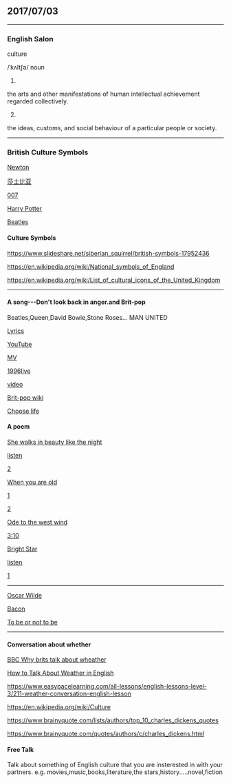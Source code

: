 ## 2017/07/03
-------------------------
### English Salon

culture

/ˈkʌltʃə/
noun

1. 
the arts and other manifestations of human intellectual achievement regarded collectively.

2. 
the ideas, customs, and social behaviour of a particular people or society.


---------------------------
### British Culture Symbols

[Newton](https://www.google.com.sg/imgres?imgurl=http%3A%2F%2Fupload.wikimedia.org%2Fwikipedia%2Fcommons%2F5%2F50%2FSir_Isaac_Newton_by_Sir_Godfrey_Kneller%252C_Bt.jpg&imgrefurl=http%3A%2F%2Fwww.wikiwand.com%2Fpl%2FIsaac_Newton&docid=NQ4V7kEaNPlUAM&tbnid=7mFIA3gzh0pYGM%3A&vet=10ahUKEwj97Pq-yO7UAhXKwbwKHWT1BNQQMwguKAMwAw..i&w=2400&h=2912&bih=712&biw=1455&q=isaac%20newton&ved=0ahUKEwj97Pq-yO7UAhXKwbwKHWT1BNQQMwguKAMwAw&iact=mrc&uact=8#h=2912&imgdii=7mFIA3gzh0pYGM:&vet=10ahUKEwj97Pq-yO7UAhXKwbwKHWT1BNQQMwguKAMwAw..i&w=2400&spf=1499134994446)

[莎士比亚](https://www.google.com.sg/imgres?imgurl=https%3A%2F%2Fcdn-news.readmoo.com%2Fwp-content%2Fuploads%2F2016%2F02%2Ffocus3.jpg&imgrefurl=https%3A%2F%2Fnews.readmoo.com%2F2016%2F02%2F01%2Fmysteries-about-shakespeare%2F&docid=sAQVeEbfm6Z5BM&tbnid=vCuRFyoopamjvM%3A&vet=10ahUKEwjzm-Snye7UAhVDO7wKHfk0BYUQMwgvKAQwBA..i&w=1024&h=552&bih=712&biw=1455&q=%E8%8E%8E%E5%A3%AB%E6%AF%94%E4%BA%9A&ved=0ahUKEwjzm-Snye7UAhVDO7wKHfk0BYUQMwgvKAQwBA&iact=mrc&uact=8)

[007](https://www.google.com.sg/imgres?imgurl=http%3A%2F%2Fwww.007.com%2Fwp-content%2Fuploads%2F2016%2F10%2FCAROUSEL.png&imgrefurl=http%3A%2F%2Fwww.007.com%2Fglobal-james-bond-day-2016%2F&docid=TdKmjokB2164AM&tbnid=IkMi9djbYHK5HM%3A&vet=10ahUKEwjyxr_Rye7UAhUMebwKHVz5DlcQMwgsKAgwCA..i&w=715&h=425&bih=712&biw=1455&q=007&ved=0ahUKEwjyxr_Rye7UAhUMebwKHVz5DlcQMwgsKAgwCA&iact=mrc&uact=8)

[Harry Potter](https://www.google.com.sg/imgres?imgurl=https%3A%2F%2Fvignette3.wikia.nocookie.net%2Fharrypotter%2Fimages%2F9%2F9d%2FHarry-Potter-Wizarding-World-Weekly.jpg%2Frevision%2Flatest%2Fscale-to-width-down%2F670%3Fcb%3D20160914202759&imgrefurl=http%3A%2F%2Fharrypotter.wikia.com%2F&docid=-gdeEf0JgnDabM&tbnid=tWqNhsd-F1TpxM%3A&vet=10ahUKEwjnjcH7ye7UAhXJfbwKHSN4A2wQMwgrKAAwAA..i&w=670&h=413&bih=712&biw=1455&q=harry%20potter&ved=0ahUKEwjnjcH7ye7UAhXJfbwKHSN4A2wQMwgrKAAwAA&iact=mrc&uact=8)

[Beatles](https://www.google.com.sg/imgres?imgurl=http%3A%2F%2Fimages.popmatters.com%2Fmisc_art%2Fb%2Fbeatles-abbey-road-650.jpg&imgrefurl=http%3A%2F%2Fwww.popmatters.com%2Ffeature%2F115710-re-meet-the-beatles-25-classics%2F&docid=0pRjhVAoGqX6nM&tbnid=CQNdkoOBtSVjNM%3A&vet=10ahUKEwj-5eeyyu7UAhVIV7wKHcbPCnYQMwg5KA4wDg..i&w=650&h=400&bih=712&biw=1455&q=Beatles&ved=0ahUKEwj-5eeyyu7UAhVIV7wKHcbPCnYQMwg5KA4wDg&iact=mrc&uact=8)

#### Culture Symbols

https://www.slideshare.net/siberian_squirrel/british-symbols-17952436

https://en.wikipedia.org/wiki/National_symbols_of_England

https://en.wikipedia.org/wiki/List_of_cultural_icons_of_the_United_Kingdom

-------------------------
#### A song---Don't look back in anger.and Brit-pop

Beatles,Queen,David Bowie,Stone Roses... MAN UNITED

[Lyrics](https://www.google.com.sg/search?biw=1455&bih=712&q=don%27t+look+back+in+anger+lyrics&oq=don%27t+look+back+in+anger+&gs_l=psy-ab.1.2.0l4.34791.34791.0.36394.1.1.0.0.0.0.217.217.2-1.1.0....0...1.1.64.psy-ab..0.1.216.QRZiKJRsXp4)

[YouTube](https://www.youtube.com/results?search_query=Don%E2%80%99t+Look+Back+In+Anger)

[MV](https://www.youtube.com/watch?v=cmpRLQZkTb8)

[1996live](https://www.youtube.com/watch?v=YyfQZz5yunU)

[video](https://www.youtube.com/watch?v=FjkMsJhdgw4)

[Brit-pop wiki](https://en.wikipedia.org/wiki/Britpop)

[Choose life](https://www.youtube.com/results?search_query=Choose+Life+-+Trainspotting)

#### A poem

[She walks in beauty like the night](https://www.poetryfoundation.org/poems/43844/she-walks-in-beauty)

[listen](https://www.youtube.com/watch?v=fZJdqZe_5cg)

[2](https://www.youtube.com/watch?v=I_zCOJOgd4U)

[When you are old](https://www.poetryfoundation.org/poems/43283/when-you-are-old)

[1](https://www.youtube.com/watch?v=NBGZQqRghrs)

[2](https://www.youtube.com/watch?v=vYJzRfLR50E)

[Ode to the west wind](https://www.poetryfoundation.org/poems/45134/ode-to-the-west-wind)

[3:10](https://www.youtube.com/watch?v=BPT-W7rIzQs)

[Bright Star](https://www.poetryfoundation.org/poems/44468/bright-star-would-i-were-stedfast-as-thou-art)

[listen](https://www.youtube.com/watch?v=XL7SE8HLet0)

[1](https://www.youtube.com/watch?v=2u228M4wX80)

--------------------------------------------------------------------------
[Oscar Wilde](https://zh.wikiquote.org/zh-sg/%E7%8E%8B%E7%88%BE%E5%BE%B7)

[Bacon](https://zh.wikiquote.org/zh-sg/%E5%BC%97%E8%98%AD%E8%A5%BF%E6%96%AF%C2%B7%E5%9F%B9%E6%A0%B9)

[To be or not to be](https://zh.wikipedia.org/wiki/%E7%94%9F%E5%AD%98%E8%BF%98%E6%98%AF%E6%AF%81%E7%81%AD)

--------------------------------------------------------------------------
#### Conversation about whether

[BBC Why brits talk about wheather](http://www.bbc.com/future/story/20151214-why-do-brits-talk-about-the-weather-so-much)

[How to Talk About Weather in English](https://www.kaplaninternational.com/blog/how-to-talk-about-weather)

https://www.easypacelearning.com/all-lessons/english-lessons-level-3/211-weather-conversation-english-lesson

https://en.wikipedia.org/wiki/Culture

https://www.brainyquote.com/lists/authors/top_10_charles_dickens_quotes

https://www.brainyquote.com/quotes/authors/c/charles_dickens.html

#### Free Talk 

Talk about something of English culture that you are insterested in  with your partners.
e.g.  movies,music,books,literature,the stars,history.....novel,fiction 


